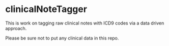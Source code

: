 # clinicalNoteTagger
This is work on tagging raw clinical notes with ICD9 codes via a data driven approach.

Please be sure not to put any clinical data in this repo.

